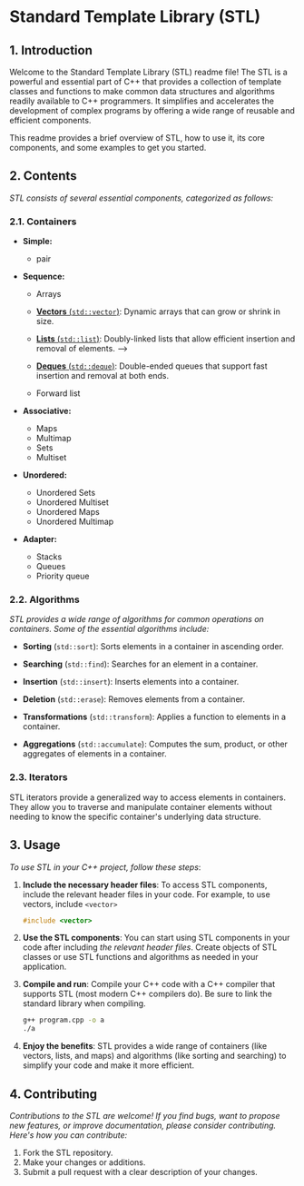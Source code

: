 # Standard Template Library (STL)

## 1. Introduction

Welcome to the Standard Template Library (STL) readme file! The STL is a powerful and essential part of C++ that provides a collection of template classes and functions to make common data structures and algorithms readily available to C++ programmers. It simplifies and accelerates the development of complex programs by offering a wide range of reusable and efficient components.

This readme provides a brief overview of STL, how to use it, its core components, and some examples to get you started.

## 2. Contents
*STL consists of several essential components, categorized as follows:*

### 2.1. Containers

- **Simple:**
    - pair
- **Sequence:**
    - Arrays
    
    - [**Vectors** (`std::vector`)](./vector/): Dynamic arrays that can grow or shrink in size.
    - [**Lists** (`std::list`)](./list/): Doubly-linked lists that allow efficient insertion and removal of elements. -->

    - [**Deques** (`std::deque`)](./deque/): Double-ended queues that support fast insertion and removal at both ends.
    - Forward list

- **Associative:**
    - Maps
    <!-- (std::map): Associative containers that store key-value pairs in a sorted order. -->
    - Multimap
    <!--An associative container that allows multiple elements with the same key, sorted by key. -->
     - Sets
    <!--(std::set): Containers that store unique elements in a sorted order. -->
    - Multiset
    <!-- An associative container that allows multiple elements with the same value, sorted by value. -->
<!-- 
- Unordered:
    
    - Unordered Multiset

    - Unordered Multimap
-->
- **Unordered:**
    - Unordered Sets
    <!-- (std::unordered_set): Containers that store unique elements in an unordered manner for faster access. -->
    - Unordered Multiset
    <!-- An associative container that allows multiple elements with the same value in an unordered manner for faster access. -->
    - Unordered Maps
    <!--(std::unordered_map): Associative containers that store key-value pairs in an unordered manner for faster access. -->
    - Unordered Multimap
    <!-- An associative container that allows multiple elements with the same key in an unordered manner for faster access. -->

- **Adapter:**
    - Stacks
    <!--(std::stack): LIFO (Last-In, First-Out) data structures. -->
    - Queues
    <!-- (std::queue): FIFO (First-In, First-Out) data structures. -->
    - Priority queue
    <!-- An adapter class that implements a priority queue, which allows efficient retrieval of the highest-priority element. -->

### 2.2. Algorithms

*STL provides a wide range of algorithms for common operations on containers. Some of the essential algorithms include:*

- **Sorting** (`std::sort`): Sorts elements in a container in ascending order.

- **Searching** (`std::find`): Searches for an element in a container.

- **Insertion** (`std::insert`): Inserts elements into a container.

- **Deletion** (`std::erase`): Removes elements from a container.

- **Transformations** (`std::transform`): Applies a function to elements in a container.

- **Aggregations** (`std::accumulate`): Computes the sum, product, or other aggregates of elements in a container.

### 2.3. Iterators

STL iterators provide a generalized way to access elements in containers. They allow you to traverse and manipulate container elements without needing to know the specific container's underlying data structure.

## 3. Usage

*To use STL in your C++ project, follow these steps*:

1. **Include the necessary header files**: To access STL components, include the relevant header files in your code. For example, to use vectors, include `<vector>`
    ```cpp
    #include <vector>
    ```
2. **Use the STL components**: You can start using STL components in your code after including *the relevant header files*. Create objects of STL classes or use STL functions and algorithms as needed in your application.

3. **Compile and run**: Compile your C++ code with a C++ compiler that supports STL (most modern C++ compilers do). Be sure to link the standard library when compiling.

    ```bash
    g++ program.cpp -o a
    ./a
    ```

4. **Enjoy the benefits**: STL provides a wide range of containers (like vectors, lists, and maps) and algorithms (like sorting and searching) to simplify your code and make it more efficient.

## 4. Contributing

*Contributions to the STL are welcome! If you find bugs, want to propose new features, or improve documentation, please consider contributing. Here's how you can contribute:*

1. Fork the STL repository.
1. Make your changes or additions.
1. Submit a pull request with a clear description of your changes.